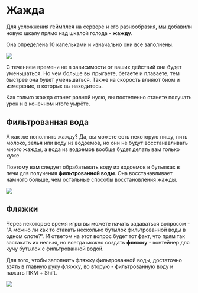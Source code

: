 # Жажда

Для усложнения геймплея на сервере и его разнообразия, мы добавили новую шкалу прямо над шкалой голода - **жажду**.

Она определена 10 капельками и изначально они все заполнены. 

![](https://i.imgur.com/xviEtx1.png)

С течением времени не в зависимости от ваших действий она будет уменьшаться. Но чем больше вы прыгаете, бегаете и плаваете, тем быстрее она будет уменьшаться. Также на скорость влияют биом и измерение, в которых вы находитесь.

Как только жажда станет равной нулю, вы постепенно станете получать урон и в конечном итоге умрёте.

## Фильтрованная вода

А как же пополнять жажду? Да, вы можете есть некоторую пищу, пить молоко, зелья или воду из водоемов, но они не будут восстанавливать много жажды, а вода из водоемов вообще будет делать вам только хуже.

Поэтому вам следует обрабатывать воду из водоемов в бутылках в печи для получения **фильтрованной воды**. Она восстанавливает намного больше, чем остальные способы восстановления жажды.

![](https://i.imgur.com/e9GS8Ro.png)

## Фляжки

Через некоторые время игры вы можете начать задаваться вопросом - "А можно ли как то стакать несколько бутылок фильтрованной воды в одном слоте?". И ответом на этот вопрос будет тот факт, что прям так застакать их нельзя, но всегда можно создать **фляжку** - контейнер для кучу бутылок с фильтрованной водой. 

Для того, чтобы заполнить фляжку фильтрованной воды, достаточно взять в главную руку фляжку, во вторую - фильтрованную воду и нажать ПКМ + Shift.

![](https://i.imgur.com/7rEuVGB.png)
